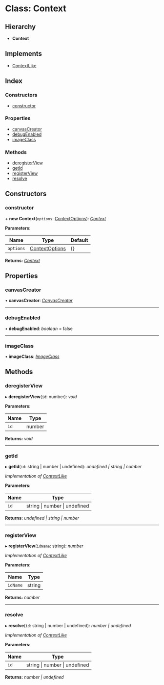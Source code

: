 # Class: Context

## Hierarchy

* **Context**

## Implements

* [ContextLike](../interfaces/contextlike.md)

## Index

### Constructors

* [constructor](context.md#constructor)

### Properties

* [canvasCreator](context.md#canvascreator)
* [debugEnabled](context.md#debugenabled)
* [imageClass](context.md#imageclass)

### Methods

* [deregisterView](context.md#deregisterview)
* [getId](context.md#getid)
* [registerView](context.md#registerview)
* [resolve](context.md#resolve)

## Constructors

###  constructor

\+ **new Context**(`options`: [ContextOptions](../interfaces/contextoptions.md)): *[Context](context.md)*

**Parameters:**

Name | Type | Default |
------ | ------ | ------ |
`options` | [ContextOptions](../interfaces/contextoptions.md) | {} |

**Returns:** *[Context](context.md)*

## Properties

###  canvasCreator

• **canvasCreator**: *[CanvasCreator](../README.md#canvascreator)*

___

###  debugEnabled

• **debugEnabled**: *boolean* = false

___

###  imageClass

• **imageClass**: *[ImageClass](../README.md#imageclass)*

## Methods

###  deregisterView

▸ **deregisterView**(`id`: number): *void*

**Parameters:**

Name | Type |
------ | ------ |
`id` | number |

**Returns:** *void*

___

###  getId

▸ **getId**(`id`: string | number | undefined): *undefined | string | number*

*Implementation of [ContextLike](../interfaces/contextlike.md)*

**Parameters:**

Name | Type |
------ | ------ |
`id` | string &#124; number &#124; undefined |

**Returns:** *undefined | string | number*

___

###  registerView

▸ **registerView**(`idName`: string): *number*

*Implementation of [ContextLike](../interfaces/contextlike.md)*

**Parameters:**

Name | Type |
------ | ------ |
`idName` | string |

**Returns:** *number*

___

###  resolve

▸ **resolve**(`id`: string | number | undefined): *number | undefined*

*Implementation of [ContextLike](../interfaces/contextlike.md)*

**Parameters:**

Name | Type |
------ | ------ |
`id` | string &#124; number &#124; undefined |

**Returns:** *number | undefined*
